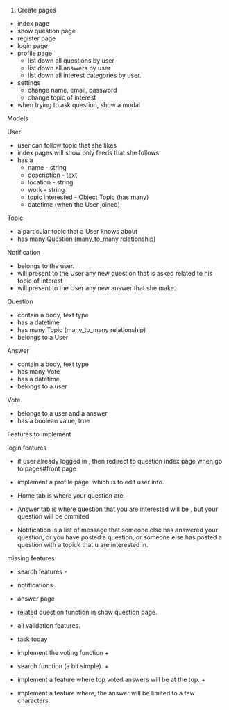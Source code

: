 1. Create pages
  - index page
  - show question page
  - register page
  - login page
  - profile page 
    - list down all questions by user
    - list down all answers by user
    - list down all interest categories by user.
  - settings
    - change name, email, password
    - change topic of interest
  - when trying to ask question, show a modal 



Models

User
  - user can follow topic that she likes
  - index pages will show only feeds that she follows
  - has a 
    - name - string
    - description - text
    - location - string
    - work - string
    - topic interested - Object Topic (has many)
    - datetime (when the User joined)

Topic
  - a particular topic that a User knows about
  - has many Question (many_to_many relationship)


Notification
  - belongs to the user.
  - will present to the User any new question that is asked related to his topic of interest
  - will present to the User any new answer that she make. 

Question
  - contain a body, text type
  - has a datetime
  - has many Topic (many_to_many relationship)
  - belongs to a User

Answer
  - contain a body, text type
  - has many Vote
  - has a datetime
  - belongs to a user

Vote
  - belongs to a user and a answer
  - has a boolean value, true




Features to implement

login features
- if user already logged in , then redirect to question index page when go to pages#front page
- implement a profile page. which is to edit user info.


- Home tab is where your question are
- Answer tab is where question that you are interested will be , but your question will be ommited
- Notification is a list of message that someone else has answered your question, or you have posted a question, or someone else has posted a question with a topick that u are interested in.


missing features
- search features - 
- notifications
- answer page 
- related question function in show question page.
- all validation features.



- task today
 + implement the voting function +


 + search function (a bit simple). +
 + implement a feature where top voted answers will be at the top. +

 + implement a feature where, the answer will be limited to a few characters





























